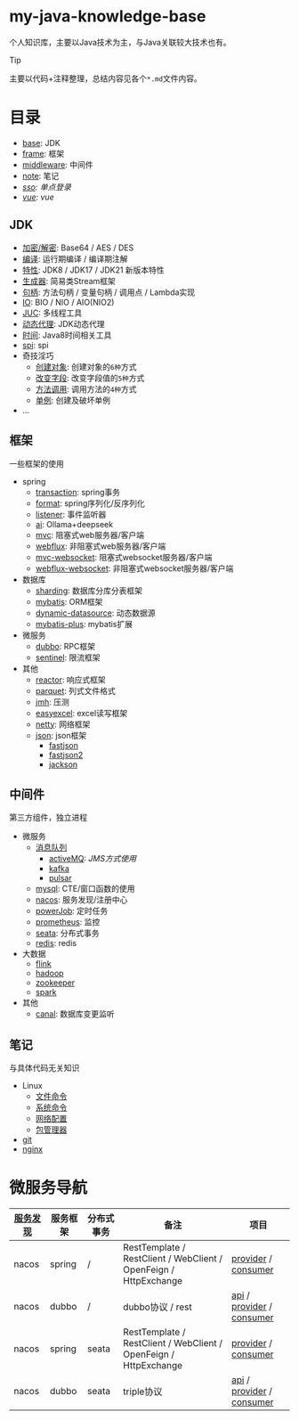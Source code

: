 # my-java-knowledge-base
个人知识库，主要以Java技术为主，与Java关联较大技术也有。

> [!TIP]
> 主要以代码+注释整理，总结内容见各个`*.md`文件内容。

# 目录
- [base](./base): JDK
- [frame](./frame): 框架
- [middleware](./middleware): 中间件
- [note](./note): 笔记
- _[sso](./sso): 单点登录_
- _[vue](./vue): vue_

## JDK
- [加密/解密](./base/src/main/java/codeAndDecode): Base64 / AES / DES
- [编译](./base/src/main/java/compiler): 运行期编译 / 编译期注解
- [特性](./base/src/main/java/feature): JDK8 / JDK17 / JDK21 新版本特性
- [生成器](./base/src/main/java/generator): 简易类Stream框架
- [句柄](./base/src/main/java/invoke): 方法句柄 / 变量句柄 / 调用点 / Lambda实现
- [IO](./base/src/main/java/io): BIO / NIO / AIO(NIO2)
- [JUC](./base/src/main/java/juc): 多线程工具
- [动态代理](./base/src/main/java/proxy): JDK动态代理
- [时间](./base/src/main/java/time): Java8时间相关工具
- [spi](./base/src/main/java/spi): spi
- 奇技淫巧
  - [创建对象](./base/src/main/java/other/CreateEntry.java): 创建对象的`6种`方式
  - [改变字段](./base/src/main/java/other/ChangeField.java): 改变字段值的`5种`方式
  - [方法调用](./base/src/main/java/other/InvokeMethod.java): 调用方法的`4种`方式
  - [单例](./base/src/main/java/other/BreakSingleton.java): 创建及破坏单例
- ...

## 框架
一些框架的使用
- spring
  - [transaction](frame/spring-transaction): spring事务
  - [format](frame/spring-format): spring序列化/反序列化
  - [listener](frame/spring-listener): 事件监听器
  - [ai](frame/spring-ai): Ollama+deepseek
  - [mvc](frame/spring-mvc): 阻塞式web服务器/客户端
  - [webflux](frame/spring-webflux): 非阻塞式web服务器/客户端
  - [mvc-websocket](frame/spring-mvc-websocket): 阻塞式websocket服务器/客户端
  - [webflux-websocket](frame/spring-webflux-websocket): 非阻塞式websocket服务器/客户端
- 数据库
  - [sharding](frame/sharding): 数据库分库分表框架
  - [mybatis](frame/mybatis): ORM框架
  - [dynamic-datasource](frame/dynamic-datasource): 动态数据源 
  - [mybatis-plus](frame/mybatis-plus): mybatis扩展
- 微服务
  - [dubbo](frame/dubbo): RPC框架
  - [sentinel](frame/sentinel): 限流框架
- 其他
  - [reactor](frame/reactor): 响应式框架
  - [parquet](frame/parquet): 列式文件格式
  - [jmh](frame/jmh): 压测
  - [easyexcel](frame/easyexcel): excel读写框架
  - [netty](frame/netty): 网络框架
  - [json](frame/json): json框架
      - [fastjson](frame/json/fastjson)
      - [fastjson2](frame/json/fastjson2)
      - [jackson](frame/json/jackson)

## 中间件
第三方组件，独立进程
- 微服务
  - [消息队列](middleware/消息中间件.md)
    - [activeMQ](middleware/jms): _JMS方式使用_
    - [kafka](middleware/kafka)
    - [pulsar](middleware/pulsar)
  - [mysql](middleware/mysql): CTE/窗口函数的使用
  - [nacos](middleware/nacos): 服务发现/注册中心
  - [powerJob](middleware/powerJob): 定时任务
  - [prometheus](middleware/prometheus): 监控
  - [seata](middleware/seata): 分布式事务
  - [redis](middleware/redis): redis
- 大数据
  - [flink](middleware/flink)
  - [hadoop](middleware/hadoop)
  - [zookeeper](middleware/zookeeper)
  - [spark](middleware/spark)
- 其他
  - [canal](middleware/canal): 数据库变更监听

## 笔记
与具体代码无关知识
- Linux
  - [文件命令](note/Linux/文件命令.md)
  - [系统命令](note/Linux/系统命令.md)
  - [网络配置](note/Linux/网络配置.md)
  - [包管理器](note/Linux/包管理器.md)
- [git](note/Git.md)
- [nginx](note/Nginx.md)

# 微服务导航
| [服务发现](./middleware/nacos/discovery.md) | 服务框架 | 分布式事务 | 备注 | 项目 |
|---|---|---|---|---|
| nacos | spring | / | RestTemplate / RestClient / WebClient / OpenFeign / HttpExchange | [provider](./middleware/nacos/nacos-spring-provider) / [consumer](./middleware/nacos/nacos-spring-consumer) |
| nacos | dubbo | / | dubbo协议 / rest | [api](./frame/dubbo/nacos-dubbo-api) / [provider](./frame/dubbo/nacos-dubbo-provider) / [consumer](./frame/dubbo/nacos-dubbo-consumer) |
| nacos | spring | seata | RestTemplate / RestClient / WebClient / OpenFeign / HttpExchange | [provider](./middleware/seata/seata-spring/seata-spring-provider) / [consumer](./middleware/seata/seata-spring/seata-spring-consumer) |
| nacos | dubbo | seata | triple协议 | [api](./middleware/seata/seata-dubbo/seata-dubbo-api) / [provider](./middleware/seata/seata-dubbo/seata-dubbo-provider) / [consumer](./middleware/seata/seata-dubbo/seata-dubbo-consumer) |
